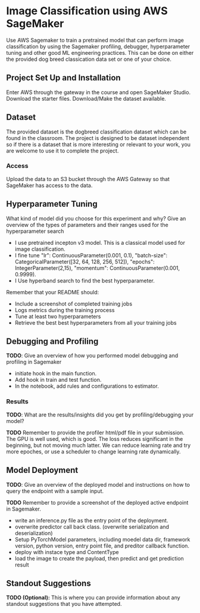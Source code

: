 # Image Classification using AWS SageMaker

Use AWS Sagemaker to train a pretrained model that can perform image classification by using the Sagemaker profiling, debugger, hyperparameter tuning and other good ML engineering practices. This can be done on either the provided dog breed classication data set or one of your choice.

## Project Set Up and Installation
Enter AWS through the gateway in the course and open SageMaker Studio. 
Download the starter files.
Download/Make the dataset available. 

## Dataset
The provided dataset is the dogbreed classification dataset which can be found in the classroom.
The project is designed to be dataset independent so if there is a dataset that is more interesting or relevant to your work, you are welcome to use it to complete the project.

### Access
Upload the data to an S3 bucket through the AWS Gateway so that SageMaker has access to the data. 

## Hyperparameter Tuning
What kind of model did you choose for this experiment and why? Give an overview of the types of parameters and their ranges used for the hyperparameter search
* I use pretrained incepton v3 model. This is a classical model used for image classification. 
* I fine tune "lr": ContinuousParameter(0.001, 0.1), "batch-size": CategoricalParameter([32, 64, 128, 256, 512]), "epochs": IntegerParameter(2,15), "momentum": ContinuousParameter(0.001, 0.9999). 
* I Use hyperband search to find the best hyperparameter.

Remember that your README should:
- Include a screenshot of completed training jobs
- Logs metrics during the training process
- Tune at least two hyperparameters
- Retrieve the best best hyperparameters from all your training jobs

## Debugging and Profiling
**TODO**: Give an overview of how you performed model debugging and profiling in Sagemaker
* initiate hook in the main function. 
* Add hook in train and test function. 
* In the notebook, add rules and configurations to estimator.

### Results
**TODO**: What are the results/insights did you get by profiling/debugging your model?

**TODO** Remember to provide the profiler html/pdf file in your submission.
The GPU is well used, which is good. The loss reduces significant in the beginning, but not moving much latter. We can reduce learning rate and try more epoches, or use a scheduler to change learning rate dynamically. 

## Model Deployment
**TODO**: Give an overview of the deployed model and instructions on how to query the endpoint with a sample input.

**TODO** Remember to provide a screenshot of the deployed active endpoint in Sagemaker.
* write an inference.py file as the entry point of the deployment. 
* overwrite predictor call back class. (overwrite serialization and deserialization)
* Setup PyTorchModel parameters, including moedel data dir, framework version, python version, entry point file, and preditor callback function. 
* deploy with instace type and ContentType
* load the image to create the payload, then predict and get prediction result

## Standout Suggestions
**TODO (Optional):** This is where you can provide information about any standout suggestions that you have attempted.
